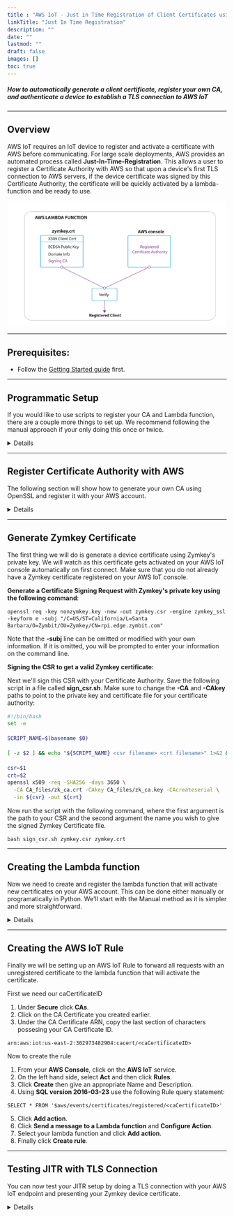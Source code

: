 ```yaml
---
title : "AWS IoT - Just in Time Registration of Client Certificates using Lambda functions"
linkTitle: "Just In Time Registration"
description: ""
date: ""
lastmod: ""
draft: false
images: []
toc: true
---
```


##### How to automatically generate a client certificate, register your own CA, and authenticate a device to establish a TLS connection to AWS IoT

---

## Overview

AWS IoT requires an IoT device to register and activate a certificate with AWS before communicating. For large scale deployments, AWS provides an automated process called **Just-In-Time-Registration**. This allows a user to register a Certificate Authority with AWS so that upon a device's first TLS connection to AWS servers, if the device certificate was signed by this Certificate Authority, the certificate will be quickly activated by a lambda-function and be ready to use.

![AWS-IoT-JITR-graphic-2](aws-iot-jitr.png)

---

## Prerequisites:

* Follow the [Getting Started guide](https://docs.zymbit.com/getting-started/) first.

---

## Programmatic Setup

If you would like to use scripts to register your CA and Lambda function, there are a couple more things to set up. We recommend following the manual approach if your only doing this once or twice.

<details>

<summary>Details</summary>

<br>

Follow these instructions to set up the [boto3 module](http://boto3.readthedocs.io/en/latest/guide/quickstart.html) for Python:


The boto3 module authenticates with AWS based on a IAM Access ID and Secret Key. The boto3 tutorial will ask you to setup an IAM user, here are some instructions on how to do so:

1. From the **AWS console**, choose the **IAM service**.
2. Go to **Users** and select **Add User** 
3. Choose a **username** and check the **Programmatic access box**
4. For simplicity, choose **Attach existing policies directly** and select **AdministratorAccess**
5. If you wish to better manage your IAM credentials, feel free to customize your Access Policy.
6. Click **Review** and then **Create User**
7. **Save the Access ID and Secret Key** and **follow the boto3 guide**.

</details>

---

## Register Certificate Authority with AWS

The following section will show how to generate your own CA using OpenSSL and register it with your AWS account.

<details>

<summary>Details</summary>

<br>

### Create CA

**Copy the lines below into a script called mk_ca.sh.**
```bash 
#!/bin/bash
set -e
mkdir CA_files
cd CA_files

openssl ecparam -genkey -name prime256v1 -out zk_ca.key
OPENSSL_CONF=/etc/ssl/openssl.cnf openssl req \
  -x509 -new -SHA256 -nodes -key zk_ca.key \
  -days 3650 -out zk_ca.crt \
  -subj "/C=US/ST=California/L=Santa Barbara/O=Zymkey/CN=zymkey-verify.zymbit.com.dev"

cp zk_ca.crt zk_ca.pem
``` 
**You can then run the script in the command line by being in the same directory with the following command:**

	bash mk_ca.sh
**The script will create a directory called CA_files and a couple of files:**
	zk_ca.key: Private key for the created CA, will be supplied to OpenSSL for signing CSRs.
	zk_ca.pem: PEM formatted certificate for the CA
	zk_ca.crt: Same file as zk_ca.pem

---

### Register CA with AWS

**Manually**:

1. From the **AWS IoT console** select **Secure** then **CA** and then click **Register**
2. Click **register CA**
3. Follow the directions on the following screen to create a verification certificate.
4. When signing the verification certificate with your CA in **Step 4** run the following command:
		
		openssl x509 -req -in verificationCert.csr -CA CA_files/zk_ca.pem -CAkey CA_files/zk_ca.key -CAcreateserial -out verificationCert.crt -days 500 -sha256
	Note that if you a different CA and not the demo one we generated, to change the **-CA** and **-CAkey** paths appropriately.

5. Click **Select CA certificate** and point to the correct **.pem file**. If you use the OpenSSL generated SSL point to **CA_files/zk_ca.pem**
6. Click **Select verification certificate** and point to **verificationCert.crt** which was created in Step 4.
7. Select **Active CA certificate** and **Enable auto-registration of device certificates** 

---
**Programatically:**
The following python script will **automatically create a verification cert with a registration code** and **automatically active your Certificate Authority**. While it may look a bit intimidating, all you have to worry about is the **very last line**, where you can **change to point to your CA files**.

```python 
import OpenSSL
import boto3
import os

def gen_AWS_verification_csr(registrationCode):
	key = OpenSSL.crypto.PKey()
	key.generate_key(OpenSSL.crypto.TYPE_RSA, 2048)
	req = OpenSSL.crypto.X509Req()
	req.get_subject().CN = registrationCode
	req.set_pubkey(key)
	req.sign(key, "sha256")	
	return OpenSSL.crypto.dump_certificate_request(OpenSSL.crypto.FILETYPE_PEM, req)

def sign_CSR_with_CA(verification_csr, CA_cert_path, CA_key_path):
	ca_cert = OpenSSL.crypto.load_certificate(OpenSSL.crypto.FILETYPE_PEM, open(CA_cert_path).read())
	ca_key = OpenSSL.crypto.load_privatekey(OpenSSL.crypto.FILETYPE_PEM, open(CA_key_path).read())
	req = OpenSSL.crypto.load_certificate_request(OpenSSL.crypto.FILETYPE_PEM, verification_csr)
	cert = OpenSSL.crypto.X509()
	cert.set_subject(req.get_subject())
	cert.set_serial_number(1)
	cert.gmtime_adj_notBefore(0)
	cert.gmtime_adj_notAfter(24 * 60 * 60)
	cert.set_issuer(ca_cert.get_subject())
	cert.set_pubkey(req.get_pubkey())
	cert.sign(ca_key, "sha256")
	return OpenSSL.crypto.dump_certificate(OpenSSL.crypto.FILETYPE_PEM, cert)

def register_CA_AWS(CA_cert_path, CA_key_path):
	client = boto3.client('iot')
	
	response = client.get_registration_code()
	registration_key = response['registrationCode']
	
	verification_pem = gen_AWS_verification_csr(registrationCode=registration_key)
	verification_cert = sign_CSR_with_CA(verification_csr=verification_pem, CA_cert_path=CA_cert_path, CA_key_path=CA_key_path)
	
	response = client.register_ca_certificate(
		caCertificate=open(CA_cert_path).read(),
		verificationCertificate=verification_cert,
		setAsActive=True,
		allowAutoRegistration=True
	)

	return response

register_CA_AWS(CA_cert_path='CA_files/zk_ca.crt', CA_key_path='CA_files/zk_ca.key')	
```
**Copy the above lines into a file called activate_aws_ca.py and run with the following command:**
	
	python activate_aws_ca.py

</details>

---

## Generate Zymkey Certificate

The first thing we will do is generate a device certificate using Zymkey's private key. We will watch as this certificate gets activated on your AWS IoT console automatically on first connect. Make sure that you do not already have a Zymkey certificate registered on your AWS IoT console.

**Generate a Certificate Signing Request with Zymkey's private key using the following command**:
	
	openssl req -key nonzymkey.key -new -out zymkey.csr -engine zymkey_ssl -keyform e -subj "/C=US/ST=California/L=Santa Barbara/O=Zymbit/OU=Zymkey/CN=rpi.edge.zymbit.com"

Note that the **-subj** line can be omitted or modified with your own information. If it is omitted, you will be prompted to enter your information on the command line.

**Signing the CSR to get a valid Zymkey certificate:**

Next we'll sign this CSR with your Certificate Authority. Save the following script in a file called **sign_csr.sh**. Make sure to change the **-CA** and **-CAkey** paths to point to the private key and certificate file for your certificate authority: 
```bash
#!/bin/bash
set -e

SCRIPT_NAME=$(basename $0)

[ -z $2 ] && echo "${SCRIPT_NAME} <csr filename> <crt filename>" 1>&2 && exit 1

csr=$1
crt=$2
openssl x509 -req -SHA256 -days 3650 \
  -CA CA_files/zk_ca.crt -CAkey CA_files/zk_ca.key -CAcreateserial \
  -in ${csr} -out ${crt}
```
Now run the script with the following command, where the first argument is the path to your CSR and the second argument the name you wish to give the signed Zymkey Certificate file.
	
	bash sign_csr.sh zymkey.csr zymkey.crt

---

## Creating the Lambda function

Now we need to create and register the lambda function that will activate new certificates on your AWS account. This can be done either manually or programatically in Python. We'll start with the Manual method as it is simpler and more straightforward.

<details>

<summary>Details</summary>

<br>

**Manually:**
1. From your **AWS console**, sign in [here](https://aws.amazon.com/console/), choose the **Lambda** service.
2. From the **Lambda console**, click on the orange **Create Function** button.
3. Click the **Author from Scratch** button.
4. Choose an appropriate **function name** and **description**. We will be using **Node.js 12.x** for the runtime environment.
5. Click **Create function**.
6. Copy the default JITR code from AWS located [here](https://github.com/awslabs/aws-iot-examples/blob/master/justInTimeRegistration/deviceActivation.js) into **index.js** under Function code (If pasting doesn't work in their IDE, try Shift+Insert). Make sure that you **change the region defined in the code** to the appropriate value.
7. Now scroll to the top and click the **Permissions** tab.
8. Under **Execution role**, click **Edit**.
9. There should be an existing role listed under Existing role. Click the blue title **View the role on the IAM console.**
10. This should take you to the IAM console. Click **Attach policies**
11. Click **Create policy**, then the **JSON** tab.
12. Input the following policy
```
{ 
   "Version":"2012-10-17",
   "Statement":[ 
      { 
         "Effect":"Allow",
         "Action":[  
            "logs:CreateLogGroup",
            "logs:CreateLogStream",
            "logs:PutLogEvents"
         ],
         "Resource":"arn:aws:logs:*:*:*"
      },
      { 
         "Effect":"Allow",
         "Action":[  
            "iot:UpdateCertificate",
            "iot:CreatePolicy",
            "iot:AttachPrincipalPolicy"
         ],
         "Resource":"*"
      }
   ]
}
```
13. Click **Review policy**.
14. Give the policy an appropriate name (maybe JITR) and click **Create policy**.
15. On the left hand bar, click **Roles**.
16. Click on your lambda role name. It should start with the function name you defined in step 4, followed by role, then some random characters.
17. Click **Attach policies**.
18. Click the box next to the policy we just created in step 14.
19. Click **Attach policy**.
20. Click the X to the right of the old policy titled **AWSLambdaBasicExecutionRole**, and click **Detach**.

**Programatically:**
The creation of an AWS lambda function through python scripts is a little more intricate than the manual proccess and will need to be divided into numerous parts. The creation of the lambda function will be divided into these steps:

1. Creating a new IAM role for the lambda function.
2. Creating a new Policy for this IAM role.
3. Attaching the Policy to the IAM role.
4. Create the lambda function, attaching the IAM role to this function. 

<details="Details">

#### Creating IAM Role for the Lambda function

The first thing we need to do is create an IAM Role. This role gives the Lambda function permission to execute and perform its registration of new certificates.

**Creating this IAM role furthermore requires you to specify 2 things**:

**IAM Trust Document**: This is a document that details what AWS resources are allowed to assume this IAM role. Below is an example IAM trust document we will use that allows lambda services to assume this JITR role. Save the document in a file called **trust_document.txt**.
```	
{
  "Version": "2012-10-17",
  "Statement": [
    {
      "Effect": "Allow",
      "Principal": {
        "Service": "lambda.amazonaws.com"
      },
      "Action": "sts:AssumeRole"
    }
  ]
}
```
**Role Policy**: This is a document describing what actions an IAM role may take. This policy is created and then attached to whatever role you wish. The following policy will allow the JITR role to create AWS logs as well as register/activate new certificates and attach policies to them. Save the document in a file called **policy_document.txt**.
```
{ 
   "Version":"2012-10-17",
   "Statement":[ 
      { 
         "Effect":"Allow",
         "Action":[  
            "logs:CreateLogGroup",
            "logs:CreateLogStream",
            "logs:PutLogEvents"
         ],
         "Resource":"arn:aws:logs:*:*:*"
      },
      { 
         "Effect":"Allow",
         "Action":[  
            "iot:UpdateCertificate",
            "iot:CreatePolicy",
            "iot:AttachPrincipalPolicy"
         ],
         "Resource":"*"
      }
   ]
}
``` 

Finally, this is the python code that will take care of the creation of the IAM role. The first thing it does is create an IAM role with the specified Trust settings. Then it creates an IAM policy with the aforementioned policy settings. Finally it will attach the policy to the role. This role will be used by the JITR lambda. **By default it'll read the two documents trust_document.txt and policy_document.txt from the same directory that the code is executed in. So save the python script in a file called create_jitr_lambda.py in the same directory as these files, or modify the path to these files in the code. They can be either relative or absolute**
```python
import boto3
	
iam_client = boto3.client('IAM')
with open('trust_document.txt') as trust_role:
	trust_document = trust_role.read()

with open('policy_document.txt') as policy:
	policy_document = policy.read()

# Creating the IAM role with the specified Trust 
create_role_response = iam_client.create_role(
	RoleName='jitr_role',
	AssumeRolePolicyDocument=trust_document,
	Description='AWS Role given to the JITR lambda'
)

# Creating the IAM policy with the specified P
create_policy_resopnse = iam_client.create_policy(
	PolicyName=policy_name,
	PolicyDocument=policy_document,
	Description'Policy that allows JITR lambda to execute actions.'
)	
	
# Attaching the IAM policy to the IAM role	
attach_response = iam_client.attach_role_policy(
	RoleName=role_name,
	PolicyArn=create_policy_response['Policy']['Arn']
)
```
**After saving the code in a file called create_jitr_lambda.py, you can execute by running the following command:**

	python create_jitr_lambda.py

##### Creating Lambda function

The lambda function will then be created with the following script. The code for the lambda function will be in a zipped file named **jitr_lambda.zip**. Download the lambda code [here](https://github.com/awslabs/aws-iot-examples/blob/master/justInTimeRegistration/deviceActivation.js) **and make sure to modify the region-name in the code to your approrpiate region**. 

Next, zip up the code in a file called **jitr_lambda.zip** and keep it in the same directory as the following python script.
```python
#Download the zip file with the lambda code and save it in the same directory as this script.
with open('jitr_lambda.zip', mode='rb') as file:   
	filecontent = file.read()

lambda_client = boto3.client('lambda')
create_lambda_response = lambda_client.create_function(
	FunctionName='jitr-lambda',
	Runtime='nodejs4.3',
	#By appending this script unto create_jitr_lambda.py you do not need to find the role_ARN, as it will already be stored in this object.
	Role=attach_response['Arn']
	Handler='index.handler	',
	Code={
		'ZipFile': filecontent
	},
	Description='Lambda function for Just-in-time-Registration',
)	
```
**Note that this script requires the Role ARN for the IAM role you just created. If you append this script to the file create_jitr_lambda.py, it will already be included in the response from attaching the policy to the jitr_role, and you won't have to do anything.**
```python
#Do not copy and run these lines, this is just showing where the role_ARN was taken from
attach_response = iam_client.attach_role_policy(
	RoleName=role_name,
	PolicyArn=create_policy_response['Policy']['Arn']
)
role_ARN = attach_response['Arn']
```
**Otherwise, if you don't wish to append the following script to the create_jitr_lambda.py, here is how you can find the appropriate role_arn**:
1. From your **AWS Console** choose the **IAM service**.
2. On the **left hand bar**, click on **Roles**
3. Select the role titled **jitr_role**.
4. Copy the section following **Role ARN**
5. In the following python script, replace: **Role=attach_resopnse['Arn']** with **Role=the_correct_role_arn**

Save the script in an appropriate location, and run it.

</details>

</details>

---

## Creating the AWS IoT Rule

Finally we will be setting up an AWS IoT Rule to forward all requests with an unregistered certificate to the lambda function that will activate the certificate.

First we need our caCertificateID
1. Under **Secure** click **CAs**.
2. Click on the CA Certificate you created earlier.
3. Under the CA Certificate ARN, copy the last section of characters possesing your CA Certificate ID.
```
arn:aws:iot:us-east-2:302973482904:cacert/<caCertificateID>
```


Now to create the rule
1. From your **AWS Console**, click on the **AWS IoT** service. 
2. On the left hand side, select **Act** and then click **Rules**.
3. Click **Create** then give an appropriate Name and Description.
4. Using **SQL version 2016-03-23** use the following Rule query statement:
```
SELECT * FROM '$aws/events/certificates/registered/<caCertificateID>' 
```
5. Click **Add action**.
6. Click **Send a message to a Lambda function** and **Configure Action**.
7. Select your lambda function and click **Add action**.
8. Finally click **Create rule**.
---

## Testing JITR with TLS Connection

You can now test your JITR setup by doing a TLS connection with your AWS IoT endpoint and presenting your Zymkey device certificate. 

<details>

<summary>Details</summary>

<br>

**The first thing to do is to look for your AWS endpoint.**
1. From the **AWS IoT console screen**, click on the gear that says **Settings** on the left hand bar.
2. Copy the link in the **Custom Endpoint** box.
3. Now on the **left hand bar**, click on the **Test** option.
4. Under **Subscribe** and **Subscription Topic**, type in **hello/world**.
5. Test your TLS connection with the following **CURL** command pointing to your **CA file** and your **Zymkey certificate**:

6. Use **CURL** to test your TLS connection, **pointing to your CA file**:	

	   	curl --tlsv1.2 --cacert zk_ca.pem --cert zymkey.crt --key nonzymkey.key --engine zymkey_ssl --key-type ENG -v -X POST -d "{ \"hello\": \"world\"}" "https://endpoint.iot.region.amazonaws.com:8443/topics/hello/world"

The TLS connection should go through, and you should see something like this in your command line:

![curl|690x122](jitr-curl.png)

On first connection TLS connection, the TLS handshake should finish, but you should receive empty response from server:

![response_empty](jitr-empty.png)

On second TLS connection, you will see that the certifiacte is registered and you will get a correct response:

![response_forbidden](jitr-forbidden.png)

You can also check under your certifiactes in your AWS IoT console to see that the new certifciacte is indeed registered. Getting a non-empty response indicates that the certificate is indeed registerd on you AWS account. However, even though the certificate is activated, it does not have a valid policy granting it permission to publish data to your AWS IoT account, which results in the **forbidden** response. Fortunately you can always **modify the jitr lambda function** to attach an **appropriate policy to the certificate upon registration/activation** if you wish to do so.

</details>
